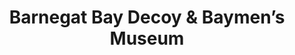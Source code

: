 ---
layout: repo
title: "Barnegat Bay Decoy & Baymen’s Museum"
id: 12918
permalink: repos/12918/
---